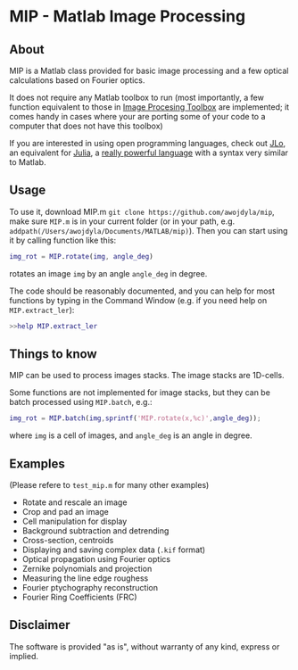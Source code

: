 # MIP - Matlab Image Processing

## About
MIP is a Matlab class provided for basic image processing and a few optical calculations based on Fourier optics.

It does not require any Matlab toolbox to run (most importantly, a few function equivalent to those in [Image Procesing Toolbox](https://www.mathworks.com/products/image.html) are implemented; it comes handy in cases where your are porting some of your code to a computer that does not have this toolbox)

If you are interested in using open programming languages, check out [JLo](https://github.com/awojdyla/jlo), an equivalent for [Julia](http://julialang.org/), a [really powerful language](http://antoine.wojdyla.fr/blog/2017/12/17/julia-language/) with a syntax very similar to Matlab.

## Usage
To use it, download MIP.m
```git clone https://github.com/awojdyla/mip```, make sure `MIP.m` is in your current folder (or in your path, e.g. `addpath(/Users/awojdyla/Documents/MATLAB/mip)`). Then you can start using it by calling function like this:

```matlab
img_rot = MIP.rotate(img, angle_deg)
```

rotates an image `img` by an angle `angle_deg` in degree.

The code should be reasonably documented, and you can help for most functions by typing in the Command Window (e.g. if you need help on `MIP.extract_ler`):

```matlab
>>help MIP.extract_ler
```

## Things to know
MIP can be used to process images stacks. The image stacks are 1D-cells.

Some functions are not implemented for image stacks, but they can be batch processed using `MIP.batch`, e.g.:

```matlab
img_rot = MIP.batch(img,sprintf('MIP.rotate(x,%c)',angle_deg));
```

where `img` is a cell of images, and `angle_deg` is an angle in degree.

## Examples
(Please refere to `test_mip.m` for many other examples)

+ Rotate and rescale an image
+ Crop and pad an image
+ Cell manipulation for display
+ Background subtraction and detrending
+ Cross-section, centroids
+ Displaying and saving complex data (`.kif` format)
+ Optical propagation using Fourier optics
+ Zernike polynomials and projection
+ Measuring the line edge roughess
+ Fourier ptychography reconstruction
+ Fourier Ring Coefficients (FRC)

## Disclaimer
The software is provided "as is", without warranty of any kind, express or implied.

